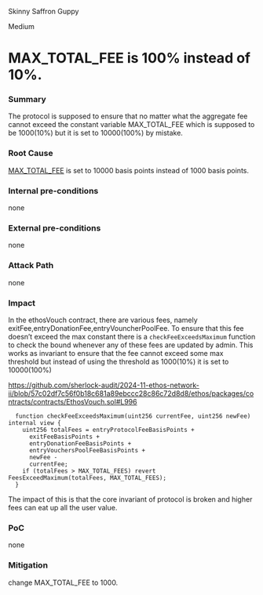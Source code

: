Skinny Saffron Guppy

Medium

# MAX_TOTAL_FEE is 100% instead of 10%.

### Summary

The protocol is supposed to ensure that no matter what the aggregate fee cannot exceed the constant variable MAX_TOTAL_FEE which is supposed to be 1000(10%) but it is set to 10000(100%) by mistake. 

### Root Cause

[MAX_TOTAL_FEE](https://github.com/sherlock-audit/2024-11-ethos-network-ii/blob/57c02df7c56f0b18c681a89ebccc28c86c72d8d8/ethos/packages/contracts/contracts/EthosVouch.sol#L120) is set to 10000 basis points instead of 1000 basis points.

### Internal pre-conditions

none

### External pre-conditions

none

### Attack Path

none

### Impact

In the ethosVouch contract, there are various fees, namely exitFee,entryDonationFee,entryVouncherPoolFee. To ensure that this fee doesn’t exceed the max constant there is a `checkFeeExceedsMaximum` function to check the bound whenever any of these fees are updated by admin. This works as invariant to ensure that the fee cannot exceed some max threshold but instead of using the threshold as 1000(10%) it is set to 10000(100%)

https://github.com/sherlock-audit/2024-11-ethos-network-ii/blob/57c02df7c56f0b18c681a89ebccc28c86c72d8d8/ethos/packages/contracts/contracts/EthosVouch.sol#L996

```solidity
  function checkFeeExceedsMaximum(uint256 currentFee, uint256 newFee) internal view {
    uint256 totalFees = entryProtocolFeeBasisPoints +
      exitFeeBasisPoints +
      entryDonationFeeBasisPoints +
      entryVouchersPoolFeeBasisPoints +
      newFee -
      currentFee;
    if (totalFees > MAX_TOTAL_FEES) revert FeesExceedMaximum(totalFees, MAX_TOTAL_FEES);
  }
```

The impact of this is that the core invariant of protocol is broken and higher fees can eat up all the user value.

### PoC

none

### Mitigation

change MAX_TOTAL_FEE to 1000.